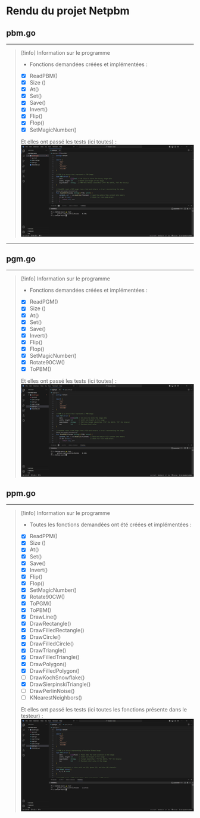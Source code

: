 # Rendu du projet Netpbm
## pbm.go
___
>[!info] Information sur le programme
>- Fonctions demandées créées et implémentées :
>- [x] ReadPBM()
>- [x] Size ()
>- [x] At()
>- [x] Set()
>- [x] Save()
>- [x] Invert()
>- [x] Flip()
>- [x] Flop()
>- [x] SetMagicNumber()
>
>Et elles ont passé les tests (ici toutes) :
> ![pbm.go Test](imagePassageTest\pbm.go_test.png)
****
## pgm.go
___
>[!info] Information sur le programme
>- Fonctions demandées créées et implémentées :
>- [x] ReadPGM()
>- [x] Size ()
>- [x] At()
>- [x] Set()
>- [x] Save()
>- [x] Invert()
>- [x] Flip()
>- [x] Flop()
>- [x] SetMagicNumber()
>- [x] Rotate90CW()
>- [x] ToPBM()
>      
>  Et elles ont passé les tests (ici toutes) :
> ![pgm.go Test](imagePassageTest\pgm.go_test.png)

## ppm.go
___
>[!info] Information sur le programme
>- Toutes les fonctions demandées ont été créées et implémentées :
>- [x] ReadPPM()
>- [x] Size ()
>- [x] At()
>- [x] Set()
>- [x] Save()
>- [x] Invert()
>- [x] Flip()
>- [x] Flop()
>- [x] SetMagicNumber()
>- [x] Rotate90CW()
>- [x] ToPGM()
>- [x] ToPBM()
>- [x] DrawLine()
>- [x] DrawRectangle()
>- [x] DrawFilledRectangle()
>- [x] DrawCircle()
>- [x] DrawFilledCircle()
>- [x] DrawTriangle()
>- [x] DrawFilledTriangle()
>- [x] DrawPolygon()
>- [x] DrawFilledPolygon()
>- [ ] DrawKochSnowflake()
>- [x] DrawSierpinskiTriangle()
>- [ ] DrawPerlinNoise()
>- [ ] KNearestNeighbors()
>      
>Et elles ont passé les tests (ici toutes les fonctions présente dans le testeur) :
> ![ppm.go Test](imagePassageTest\ppm.go_test.png)
